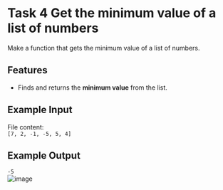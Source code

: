 # Task 4  Get the minimum value of a list of numbers

Make a function that gets the minimum value of a list of numbers.

## Features  

- Finds and returns the **minimum value** from the list.  

## Example Input  
File content:  
`[7, 2, -1, -5, 5, 4]`  

## Example Output  
`-5`  
![image](https://github.com/user-attachments/assets/35463103-f51d-4440-8810-2bcf1472b2a0)